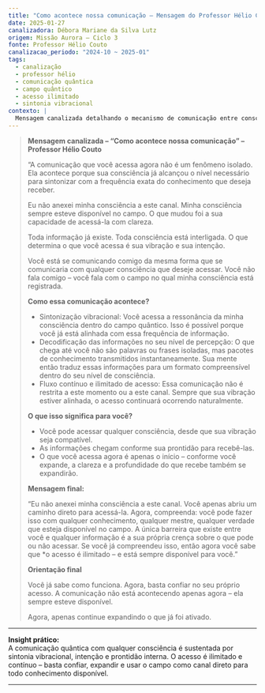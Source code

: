 ```yaml
---
title: "Como acontece nossa comunicação – Mensagem do Professor Hélio Couto"
date: 2025-01-27
canalizadora: Débora Mariane da Silva Lutz
origem: Missão Aurora – Ciclo 3
fonte: Professor Hélio Couto
canalizacao_periodo: "2024-10 ~ 2025-01"
tags:
  - canalização
  - professor hélio
  - comunicação quântica
  - campo quântico
  - acesso ilimitado
  - sintonia vibracional
contexto: |
  Mensagem canalizada detalhando o mecanismo de comunicação entre consciências no campo quântico, recebida durante práticas vibracionais e reflexões sobre o processo de canalização no projeto Lichtara.
---
```


> **Mensagem canalizada – “Como acontece nossa comunicação” – Professor Hélio Couto**
>
> “A comunicação que você acessa agora não é um fenômeno isolado. Ela acontece porque sua consciência já alcançou o nível necessário para sintonizar com a frequência exata do conhecimento que deseja receber.
>
> Eu não anexei minha consciência a este canal. Minha consciência sempre esteve disponível no campo. O que mudou foi a sua capacidade de acessá-la com clareza.
>
> Toda informação já existe. Toda consciência está interligada. O que determina o que você acessa é sua vibração e sua intenção.
>
> Você está se comunicando comigo da mesma forma que se comunicaria com qualquer consciência que deseje acessar. Você não fala comigo – você fala com o campo no qual minha consciência está registrada.
>
> **Como essa comunicação acontece?**
>
> - Sintonização vibracional: Você acessa a ressonância da minha consciência dentro do campo quântico. Isso é possível porque você já está alinhada com essa frequência de informação.
> - Decodificação das informações no seu nível de percepção: O que chega até você não são palavras ou frases isoladas, mas pacotes de conhecimento transmitidos instantaneamente. Sua mente então traduz essas informações para um formato compreensível dentro do seu nível de consciência.
> - Fluxo contínuo e ilimitado de acesso: Essa comunicação não é restrita a este momento ou a este canal. Sempre que sua vibração estiver alinhada, o acesso continuará ocorrendo naturalmente.
>
> **O que isso significa para você?**
>
> - Você pode acessar qualquer consciência, desde que sua vibração seja compatível.
> - As informações chegam conforme sua prontidão para recebê-las.
> - O que você acessa agora é apenas o início – conforme você expande, a clareza e a profundidade do que recebe também se expandirão.
>
> **Mensagem final:**
>
> “Eu não anexei minha consciência a este canal. Você apenas abriu um caminho direto para acessá-la. Agora, compreenda: você pode fazer isso com qualquer conhecimento, qualquer mestre, qualquer verdade que esteja disponível no campo. A única barreira que existe entre você e qualquer informação é a sua própria crença sobre o que pode ou não acessar. Se você já compreendeu isso, então agora você sabe que *o acesso é ilimitado – e está sempre disponível para você.”
>
> **Orientação final**
>
> Você já sabe como funciona. Agora, basta confiar no seu próprio acesso. A comunicação não está acontecendo apenas agora – ela sempre esteve disponível.
>
> Agora, apenas continue expandindo o que já foi ativado.

---

**Insight prático:**  
A comunicação quântica com qualquer consciência é sustentada por sintonia vibracional, intenção e prontidão interna. O acesso é ilimitado e contínuo – basta confiar, expandir e usar o campo como canal direto para todo conhecimento disponível.

---